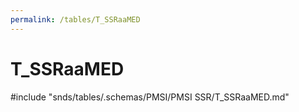 ```yaml
---
permalink: /tables/T_SSRaaMED
---
```

# T\_SSRaaMED
<!-- SPDX-License-Identifier: MPL-2.0 -->

<!-- ATTENTION : Ne pas supprimer ou modifier la ligne ci-dessous -->
#include "snds/tables/.schemas/PMSI/PMSI SSR/T_SSRaaMED.md"
<!-- ATTENTION : Ne pas supprimer ou modifier la ligne ci-dessus -->
